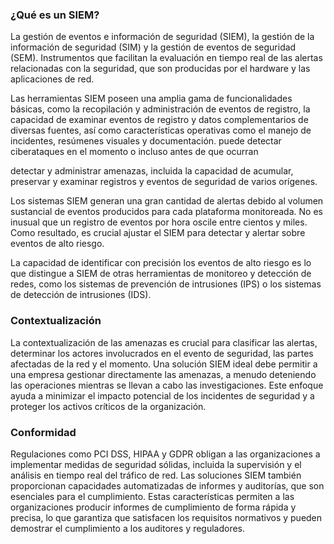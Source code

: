 ### ¿Qué es un SIEM?

La gestión de eventos e información de seguridad (SIEM), la gestión de la información de seguridad (SIM) y la gestión de eventos de seguridad (SEM). Instrumentos que facilitan la evaluación en tiempo real de las alertas relacionadas con la seguridad, que son producidas por el hardware y las aplicaciones de red.

Las herramientas SIEM poseen una amplia gama de funcionalidades básicas, como la recopilación y administración de eventos de registro, la capacidad de examinar eventos de registro y datos complementarios de diversas fuentes, así como características operativas como el manejo de incidentes, resúmenes visuales y documentación.
puede detectar ciberataques en el momento o incluso antes de que ocurran

detectar y administrar amenazas, incluida la capacidad de acumular, preservar y examinar registros y eventos de seguridad de varios orígenes.

Los sistemas SIEM generan una gran cantidad de alertas debido al volumen sustancial de eventos producidos para cada plataforma monitoreada. No es inusual que un registro de eventos por hora oscile entre cientos y miles. Como resultado, es crucial ajustar el SIEM para detectar y alertar sobre eventos de alto riesgo.

La capacidad de identificar con precisión los eventos de alto riesgo es lo que distingue a SIEM de otras herramientas de monitoreo y detección de redes, como los sistemas de prevención de intrusiones (IPS) o los sistemas de detección de intrusiones (IDS).


### Contextualización

La contextualización de las amenazas es crucial para clasificar las alertas, determinar los actores involucrados en el evento de seguridad, las partes afectadas de la red y el momento.
Una solución SIEM ideal debe permitir a una empresa gestionar directamente las amenazas, a menudo deteniendo las operaciones mientras se llevan a cabo las investigaciones. Este enfoque ayuda a minimizar el impacto potencial de los incidentes de seguridad y a proteger los activos críticos de la organización.


### Conformidad 
Regulaciones como PCI DSS, HIPAA y GDPR obligan a las organizaciones a implementar medidas de seguridad sólidas, incluida la supervisión y el análisis en tiempo real del tráfico de red.
Las soluciones SIEM también proporcionan capacidades automatizadas de informes y auditorías, que son esenciales para el cumplimiento. Estas características permiten a las organizaciones producir informes de cumplimiento de forma rápida y precisa, lo que garantiza que satisfacen los requisitos normativos y pueden demostrar el cumplimiento a los auditores y reguladores.
